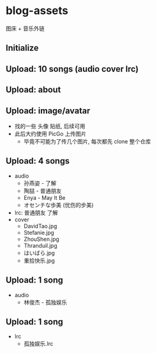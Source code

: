 # blog-assets
图床 + 音乐外链

## Initialize

## Upload: 10 songs (audio cover lrc)

## Upload: about

## Upload: image/avatar
- 找的一些 头像 贴纸, 后续可用
- 此后大约使用 PicGo 上传图片
    - 毕竟不可能为了传几个图片, 每次都先 clone 整个仓库

## Upload: 4 songs
- audio
    - 孙燕姿 - 了解
    - 陶喆 - 普通朋友
    - Enya - May It Be
    - オセンチな歩美 (忧伤的步美)
- lrc: 普通朋友 了解
- cover
    - DavidTao.jpg
    - Stefanie.jpg
    - ZhouShen.jpg
    - Thranduil.jpg
    - はいばら.jpg
    - 重拾快乐.jpg

## Upload: 1 song
- audio
    - 林俊杰 - 孤独娱乐

## Upload: 1 song
- lrc
    - 孤独娱乐.lrc